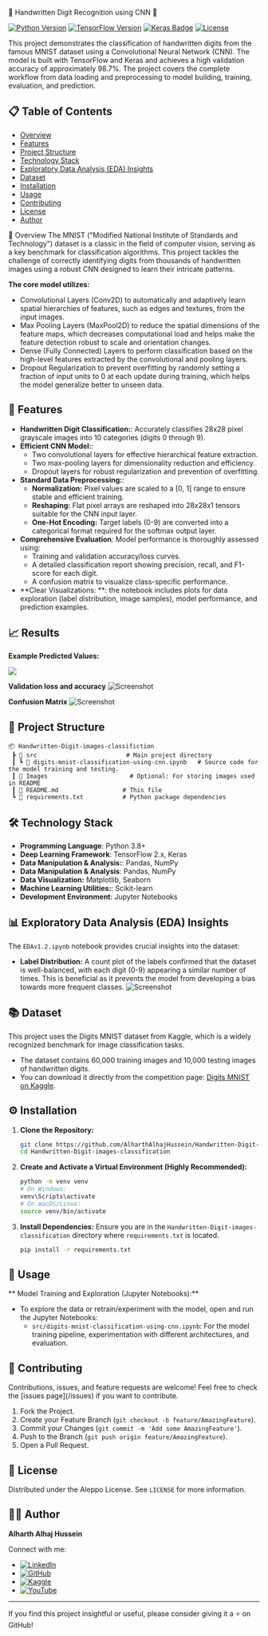 💬 Handwritten Digit Recognition using CNN 🔬

[![Python Version](https://img.shields.io/badge/python-3.9%2B-blue.svg)](https://www.python.org/downloads/)
[![TensorFlow Version](https://img.shields.io/badge/TensorFlow-2.x-orange.svg)](https://www.tensorflow.org/)
[![Keras Badge](https://img.shields.io/badge/Keras-Deep_Learning-red.svg)](https://keras.io/)
[![License](https://img.shields.io/badge/License-Aleppo-green.svg)]((https://opensource.org/licenses/Aleppo)) 

This project demonstrates the classification of handwritten digits from the famous MNIST dataset using a Convolutional Neural Network (CNN).
The model is built with TensorFlow and Keras and achieves a high validation accuracy of approximately 98.7%.
The project covers the complete workflow from data loading and preprocessing to model building, training, evaluation, and prediction.

## 📋 Table of Contents

- [Overview](#overview)
- [Features](#features)
- [Project Structure](#project-structure)
- [Technology Stack](#technology-stack)
- [Exploratory Data Analysis (EDA) Insights](#exploratory-data-analysis-eda-insights)
- [Dataset](#dataset)
- [Installation](#installation)
- [Usage](#usage)
- [Contributing](#contributing)
- [License](#license)
- [Author](#author)

📝 Overview
The MNIST ("Modified National Institute of Standards and Technology") dataset is a classic in the field of computer vision, serving as a key benchmark for classification algorithms.
This project tackles the challenge of correctly identifying digits from thousands of handwritten images using a robust CNN designed to learn their intricate patterns.

**The core model utilizes:**

  - Convolutional Layers (Conv2D) to automatically and adaptively learn spatial hierarchies of features, such as edges and textures, from the input images.
  -  Max Pooling Layers (MaxPool2D) to reduce the spatial dimensions of the feature maps, which decreases computational load and helps make the feature detection robust to scale and orientation changes.
  -  Dense (Fully Connected) Layers to perform classification based on the high-level features extracted by the convolutional and pooling layers.
  -  Dropout Regularization to prevent overfitting by randomly setting a fraction of input units to 0 at each update during training, which helps the model generalize better to unseen data.
    
## 🌟 Features

-   **Handwritten Digit Classification:**: Accurately classifies 28x28 pixel grayscale images into 10 categories (digits 0 through 9).
-   **Efficient CNN Model:**:
    -   Two convolutional layers for effective hierarchical feature extraction.
    -   Two max-pooling layers for dimensionality reduction and efficiency.
    -   Dropout layers for robust regularization and prevention of overfitting.
-   **Standard Data Preprocessing:**: 
    -   **Normalization:** Pixel values are scaled to a [0, 1] range to ensure stable and efficient training.
    -   **Reshaping:** Flat pixel arrays are reshaped into 28x28x1 tensors suitable for the CNN input layer.
    -   **One-Hot Encoding:** Target labels (0-9) are converted into a categorical format required for the softmax output layer.
-   **Comprehensive Evaluation**: Model performance is thoroughly assessed using:
     - Training and validation accuracy/loss curves.
     - A detailed classification report showing precision, recall, and F1-score for each digit.
     - A confusion matrix to visualize class-specific performance.
-   **Clear Visualizations: **: the notebook includes plots for data exploration (label distribution, image samples), model performance, and prediction examples.
    
## 📈 Results

**Example Predicted Values:**

![](Images/Predicted_values.png)

**Validation loss and accuracy**
![Screenshot](Images/Loss&Accuracy.png)

**Confusion Matrix**
![Screenshot](Images/Confusion.png)


## 📂 Project Structure

```
📦 Handwritten-Digit-images-classifiction
 ┣ 📂 src                         # Main project directory
 ┃ ┗ 📜 digits-mnist-classification-using-cnn.ipynb   # Source code for the model training and testing.
 ┃ 📂 Images                       # Optional: For storing images used in README
 ┃ 📜 README.md                  # This file
 ┗ 📜 requirements.txt           # Python package dependencies
```

## 🛠️ Technology Stack

-   **Programming Language**: Python 3.8+
-   **Deep Learning Framework**: TensorFlow 2.x, Keras
-   **Data Manipulation & Analysis:**: Pandas, NumPy
-   **Data Manipulation & Analysis**: Pandas, NumPy
-   **Data Visualization:** Matplotlib, Seaborn
-   **Machine Learning Utilities:**: Scikit-learn
-   **Development Environment**: Jupyter Notebooks

## 📊 Exploratory Data Analysis (EDA) Insights

The `EDAv1.2.ipynb` notebook provides crucial insights into the dataset:
-   **Label Distribution:** A count plot of the labels confirmed that the dataset is well-balanced, with each digit (0-9) appearing a similar number of times. This is beneficial as it prevents the model from developing a bias towards more frequent classes.
![Screenshot](Images/Train_labels_count.png)


## 📚 Dataset
This project uses the Digits MNIST dataset from Kaggle, which is a widely recognized benchmark for image classification tasks.
- The dataset contains 60,000 training images and 10,000 testing images of handwritten digits.
- You can download it directly from the competition page: [Digits MNIST on Kaggle](https://www.kaggle.com/code/imdevskp/digits-mnist-classification-using-cnn).

## ⚙️ Installation

1.  **Clone the Repository:**
    ```bash
    git clone https://github.com/AlharthAlhajHussein/Handwritten-Digit-images-classification.git
    cd Handwritten-Digit-images-classification
    ```

2.  **Create and Activate a Virtual Environment (Highly Recommended):**
    ```bash
    python -m venv venv
    # On Windows:
    venv\Scripts\activate
    # On macOS/Linux:
    source venv/bin/activate
    ```

3.  **Install Dependencies:**
    Ensure you are in the `Handwritten-Digit-images-classification` directory where `requirements.txt` is located.
    ```bash
    pip install -r requirements.txt
    ```


## 🚀 Usage

** Model Training and Exploration (Jupyter Notebooks):**

   -   To explore the data or retrain/experiment with the model, open and run the Jupyter Notebooks:
       -   `src/digits-mnist-classification-using-cnn.ipynb`: For the model training pipeline, experimentation with different architectures, and evaluation.

## 🤝 Contributing

Contributions, issues, and feature requests are welcome! Feel free to check the [issues page](<your-github-repo-url>/issues) if you want to contribute.

1.  Fork the Project.
2.  Create your Feature Branch (`git checkout -b feature/AmazingFeature`).
3.  Commit your Changes (`git commit -m 'Add some AmazingFeature'`).
4.  Push to the Branch (`git push origin feature/AmazingFeature`).
5.  Open a Pull Request.

## 📄 License

Distributed under the Aleppo License. See `LICENSE` for more information.

## 👨‍💻 Author

**Alharth Alhaj Hussein**

Connect with me:
-   [![LinkedIn](https://img.shields.io/badge/LinkedIn-0A66C2?style=for-the-badge&logo=linkedin&logoColor=white)](https://www.linkedin.com/in/alharth-alhaj-hussein-023417241)
-   [![GitHub](https://img.shields.io/badge/GitHub-181717?style=for-the-badge&logo=github&logoColor=white)](https://github.com/AlharthAlhajHussein)
-   [![Kaggle](https://img.shields.io/badge/Kaggle-20BEFF?style=for-the-badge&logo=kaggle&logoColor=white)](https://www.kaggle.com/alharthalhajhussein)
-   [![YouTube](https://img.shields.io/badge/YouTube-FF0000?style=for-the-badge&logo=youtube&logoColor=white)](https://www.youtube.com/@Alharth.Alhaj.Hussein)

---

If you find this project insightful or useful, please consider giving it a ⭐ on GitHub!

